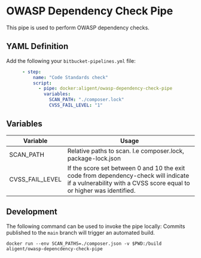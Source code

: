 # OWASP Dependency Check Pipe

This pipe is used to perform OWASP dependency checks.

## YAML Definition

Add the following your `bitbucket-pipelines.yml` file:

```yaml
      - step:
          name: "Code Standards check"
          script:
            - pipe: docker:aligent/owasp-dependency-check-pipe
              variables:
                SCAN_PATH: "./composer.lock"
                CVSS_FAIL_LEVEL: "1"
```
## Variables

| Variable              | Usage                                                       |
| --------------------- | ----------------------------------------------------------- |
| SCAN_PATH             | Relative paths to scan. I.e composer.lock, package-lock.json |
| CVSS_FAIL_LEVEL       | If the score set between 0 and 10 the exit code from dependency-check will indicate if a vulnerability with a CVSS score equal to or higher was identified. |

## Development

The following command can be used to invoke the pipe locally:
Commits published to the `main` branch  will trigger an automated build.

```docker run --env SCAN_PATHS=./composer.json -v $PWD:/build aligent/owasp-depencdency-check-pipe```

